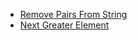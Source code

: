 - [Remove Pairs From String](https://github.com/shamnad-sherief/java-challenge/blob/main/src/excercise/stack/RemovePairs.java)
- [Next Greater Element](https://github.com/shamnad-sherief/java-challenge/blob/main/src/excercise/stack/NextGreaterElement.java)
